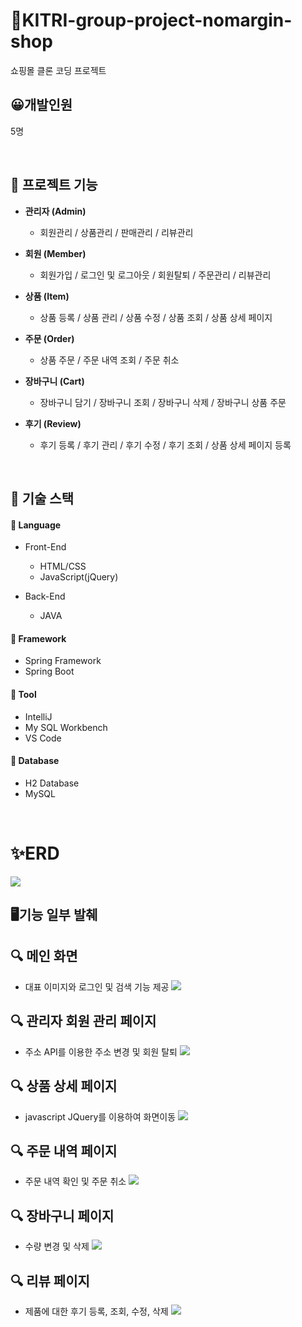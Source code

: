 # 📃KITRI-group-project-nomargin-shop

쇼핑몰 클론 코딩 프로젝트



## 😀개발인원    

5명

<br/>


## 📝 프로젝트 기능


+ **관리자 (Admin)**
  - 회원관리 / 상품관리 / 판매관리 / 리뷰관리


+ **회원 (Member)**
  - 회원가입 / 로그인 및 로그아웃 / 회원탈퇴 / 주문관리 / 리뷰관리


+ **상품 (Item)**
  - 상품 등록 / 상품 관리 / 상품 수정 / 상품 조회 / 상품 상세 페이지


+ **주문 (Order)**
  - 상품 주문 / 주문 내역 조회 / 주문 취소
 
 
+ **장바구니 (Cart)**
  - 장바구니 담기 / 장바구니 조회 / 장바구니 삭제 / 장바구니 상품 주문


+ **후기 (Review)**
  - 후기 등록 / 후기 관리 / 후기 수정 / 후기 조회 / 상품 상세 페이지 등록

<br/>


## 📕 기술 스택

#### 📙 Language

+ Front-End
  - HTML/CSS
  - JavaScript(jQuery)
  

+ Back-End
  - JAVA

#### 📙 Framework

+ Spring Framework
+ Spring Boot


#### 📙 Tool


+ IntelliJ
+ My SQL Workbench
+ VS Code


#### 📙 Database

+ H2 Database
+ MySQL

<br/>



# ✨ERD
<img src = "https://user-images.githubusercontent.com/121214637/236737994-7db2f050-7bf8-48bd-9e9e-e051d9c0abf2.png">




## 🖥기능 일부 발췌

## 🔍 메인 화면 
+ 대표 이미지와 로그인 및 검색 기능 제공
  <img src="https://user-images.githubusercontent.com/121214637/236735666-5085502f-df42-4fb7-af47-9b4be047f91f.png">


## 🔍 관리자 회원 관리 페이지
+ 주소 API를 이용한 주소 변경 및 회원 탈퇴 
  <img src="https://user-images.githubusercontent.com/121214637/236733829-4fa1d56b-cda5-4e0f-8707-42c8d9ee7ad3.png">


## 🔍 상품 상세 페이지
+ javascript JQuery를 이용하여 화면이동
  <img src="https://user-images.githubusercontent.com/121214637/236734187-4adddcaf-2eab-44f5-a0cb-b085a1978f28.png">


## 🔍 주문 내역 페이지
+ 주문 내역 확인 및 주문 취소
  <img src="https://user-images.githubusercontent.com/121214637/236735084-9cab8016-b55a-4efa-bd86-a477ebd38e7f.png">


## 🔍 장바구니 페이지
+ 수량 변경 및 삭제
  <img src="https://user-images.githubusercontent.com/121214637/236735298-7288b85b-53c6-4ea0-bfb6-ec04e866b4c9.png">


## 🔍 리뷰 페이지
+ 제품에 대한 후기 등록, 조회, 수정, 삭제
  <img src="https://user-images.githubusercontent.com/121214637/236735446-a159a916-4acb-42af-a353-40d51f85c35b.png">




